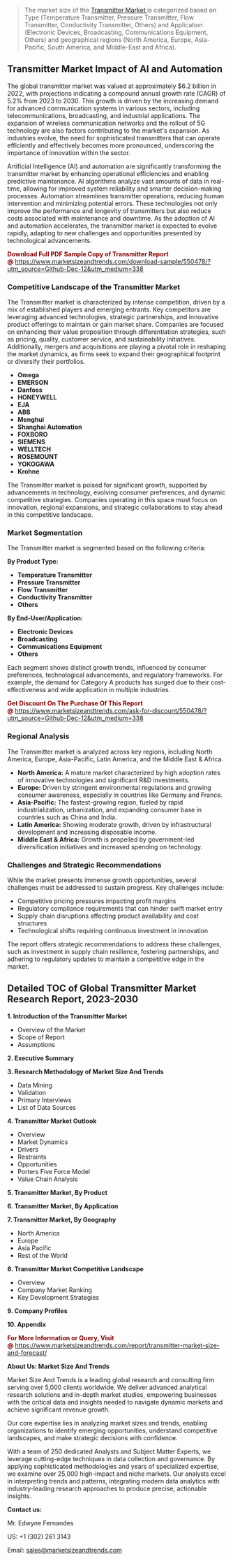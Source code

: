 <blockquote><p>The market size of the <a href="https://www.marketsizeandtrends.com/download-sample/550478/?utm_source=Github-Dec-12&amp;utm_medium=338" target="_blank">Transmitter Market </a>is categorized based on Type (Temperature Transmitter, Pressure Transmitter, Flow Transmitter, Conductivity Transmitter, Others) and Application (Electronic Devices, Broadcasting, Communications Equipment, Others) and geographical regions (North America, Europe, Asia-Pacific, South America, and Middle-East and Africa).</p></blockquote><p><h2>Transmitter Market Impact of AI and Automation</h2><p>The global transmitter market was valued at approximately $6.2 billion in 2022, with projections indicating a compound annual growth rate (CAGR) of 5.2% from 2023 to 2030. This growth is driven by the increasing demand for advanced communication systems in various sectors, including telecommunications, broadcasting, and industrial applications. The expansion of wireless communication networks and the rollout of 5G technology are also factors contributing to the market's expansion. As industries evolve, the need for sophisticated transmitters that can operate efficiently and effectively becomes more pronounced, underscoring the importance of innovation within the sector.</p><p>Artificial Intelligence (AI) and automation are significantly transforming the transmitter market by enhancing operational efficiencies and enabling predictive maintenance. AI algorithms analyze vast amounts of data in real-time, allowing for improved system reliability and smarter decision-making processes. Automation streamlines transmitter operations, reducing human intervention and minimizing potential errors. These technologies not only improve the performance and longevity of transmitters but also reduce costs associated with maintenance and downtime. As the adoption of AI and automation accelerates, the transmitter market is expected to evolve rapidly, adapting to new challenges and opportunities presented by technological advancements.</p></p><p><strong><span style="color: #800000;">Download Full PDF Sample Copy of Transmitter Report @</span>&nbsp;</strong><a href="https://www.marketsizeandtrends.com/download-sample/550478/?utm_source=Github-Dec-12&amp;utm_medium=338">https://www.marketsizeandtrends.com/download-sample/550478/?utm_source=Github-Dec-12&amp;utm_medium=338</a></p><h3>Competitive Landscape of the Transmitter Market</h3><p>The Transmitter market is characterized by intense competition, driven by a mix of established players and emerging entrants. Key competitors are leveraging advanced technologies, strategic partnerships, and innovative product offerings to maintain or gain market share. Companies are focused on enhancing their value proposition through differentiation strategies, such as pricing, quality, customer service, and sustainability initiatives. Additionally, mergers and acquisitions are playing a pivotal role in reshaping the market dynamics, as firms seek to expand their geographical footprint or diversify their portfolios.</p><p><strong><p><ul><li>Omega </li><li> EMERSON </li><li> Danfoss </li><li> HONEYWELL </li><li> EJA </li><li> ABB </li><li> Menghui </li><li> Shanghai Automation </li><li> FOXBORO </li><li> SIEMENS </li><li> WELLTECH </li><li> ROSEMOUNT </li><li> YOKOGAWA </li><li> Krohne</p></li></ul></p></strong></p><p>The Transmitter market is poised for significant growth, supported by advancements in technology, evolving consumer preferences, and dynamic competitive strategies. Companies operating in this space must focus on innovation, regional expansions, and strategic collaborations to stay ahead in this competitive landscape.</p><h3>Market Segmentation</h3><p>The Transmitter market is segmented based on the following criteria:</p><p><strong>By Product Type:</strong></p><p><strong><p><ul><li>Temperature Transmitter </li><li> Pressure Transmitter </li><li> Flow Transmitter </li><li> Conductivity Transmitter </li><li> Others</p></li></ul></p></strong></p><p><strong>By End-User/Application:</strong></p><p><strong><p><ul><li>Electronic Devices </li><li> Broadcasting </li><li> Communications Equipment </li><li> Others</p></li></ul></p></strong></p><p>Each segment shows distinct growth trends, influenced by consumer preferences, technological advancements, and regulatory frameworks. For example, the demand for Category A products has surged due to their cost-effectiveness and wide application in multiple industries.</p><p><strong><span style="color: #800000;">Get Discount On The Purchase Of This Report @&nbsp;</span></strong><a href="https://www.marketsizeandtrends.com/ask-for-discount/550478/?utm_source=Github-Dec-12&amp;utm_medium=338">https://www.marketsizeandtrends.com/ask-for-discount/550478/?utm_source=Github-Dec-12&amp;utm_medium=338</a></p><h3>Regional Analysis</h3><p>The Transmitter market is analyzed across key regions, including North America, Europe, Asia-Pacific, Latin America, and the Middle East &amp; Africa.</p><ul><li><strong>North America:</strong> A mature market characterized by high adoption rates of innovative technologies and significant R&amp;D investments.</li><li><strong>Europe:</strong> Driven by stringent environmental regulations and growing consumer awareness, especially in countries like Germany and France.</li><li><strong>Asia-Pacific:</strong> The fastest-growing region, fueled by rapid industrialization, urbanization, and expanding consumer base in countries such as China and India.</li><li><strong>Latin America:</strong> Showing moderate growth, driven by infrastructural development and increasing disposable income.</li><li><strong>Middle East &amp; Africa:</strong> Growth is propelled by government-led diversification initiatives and increased spending on technology.</li></ul><h3>Challenges and Strategic Recommendations</h3><p>While the market presents immense growth opportunities, several challenges must be addressed to sustain progress. Key challenges include:</p><ul><li>Competitive pricing pressures impacting profit margins</li><li>Regulatory compliance requirements that can hinder swift market entry</li><li>Supply chain disruptions affecting product availability and cost structures</li><li>Technological shifts requiring continuous investment in innovation</li></ul><p>The report offers strategic recommendations to address these challenges, such as investment in supply chain resilience, fostering partnerships, and adhering to regulatory updates to maintain a competitive edge in the market.</p><h2>Detailed TOC of Global Transmitter Market Research Report, 2023-2030</h2><p><strong>1. Introduction of the Transmitter Market</strong></p><ul><li>Overview of the Market</li><li>Scope of Report</li><li>Assumptions&nbsp;</li></ul><p><strong>2. Executive Summary</strong></p><p><strong>3. Research Methodology of <strong>Market Size And Trends</strong></strong></p><ul><li>Data Mining</li><li>Validation</li><li>Primary Interviews</li><li>List of Data Sources&nbsp;</li></ul><p><strong>4. Transmitter Market Outlook</strong></p><ul><li>Overview</li><li>Market Dynamics</li><li>Drivers</li><li>Restraints</li><li>Opportunities</li><li>Porters Five Force Model</li><li>Value Chain Analysis&nbsp;</li></ul><p><strong>5. Transmitter Market, By Product</strong></p><p><strong>6. Transmitter Market, By Application</strong></p><p><strong>7. Transmitter Market, By Geography</strong></p><ul><li>North America</li><li>Europe</li><li>Asia Pacific</li><li>Rest of the World&nbsp;</li></ul><p><strong>8. Transmitter Market Competitive Landscape</strong></p><ul><li>Overview</li><li>Company Market Ranking</li><li>Key Development Strategies&nbsp;</li></ul><p><strong>9. Company Profiles</strong></p><p><strong>10. Appendix</strong></p><p><strong><span style="color: #800000;">For More Information or Query, Visit @&nbsp;</span></strong><a href="https://www.marketsizeandtrends.com/report/transmitter-market-size-and-forecast/">https://www.marketsizeandtrends.com/report/transmitter-market-size-and-forecast/</a></p><p></p><p><strong>About Us:&nbsp;Market Size And Trends</strong></p><p>Market Size And Trends&nbsp;is a leading global research and consulting firm serving over 5,000 clients worldwide. We deliver advanced analytical research solutions and in-depth market studies, empowering businesses with the critical data and insights needed to navigate dynamic markets and achieve significant revenue growth.</p><p>Our core expertise lies in analyzing market sizes and trends, enabling organizations to identify emerging opportunities, understand competitive landscapes, and make strategic decisions with confidence.</p><p>With a team of 250 dedicated Analysts and Subject Matter Experts, we leverage cutting-edge techniques in data collection and governance. By applying sophisticated methodologies and years of specialized expertise, we examine over 25,000 high-impact and niche markets. Our analysts excel in interpreting trends and patterns, integrating modern data analytics with industry-leading research approaches to produce precise, actionable insights.</p><p><strong>Contact us:</strong></p><p>Mr. Edwyne Fernandes</p><p>US: +1 (302) 261 3143</p><p>Email: <a href="mailto:sales@marketsizeandtrends.com">sales@marketsizeandtrends.com</a>&nbsp;</p>
